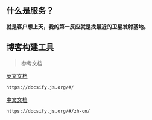## 什么是服务？

**就是客户想上天，我的第一反应就是找最近的卫星发射基地。**
## 博客构建工具

> 参考文档

[英文文档](https://docsify.js.org/#/)

```html
https://docsify.js.org/#/
```

[中文文档](https://docsify.js.org/#/zh-cn/)

```html
https://docsify.js.org/#/zh-cn/
```

